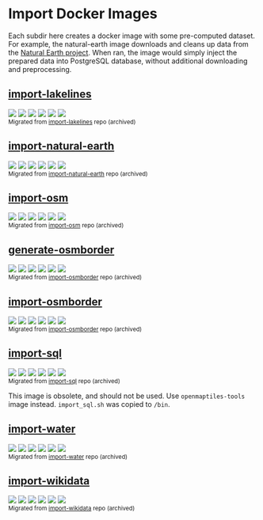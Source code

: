 # Import Docker Images
Each subdir here creates a docker image with some pre-computed dataset. For example, the natural-earth image downloads and cleans up data from the [Natural Earth project](https://www.naturalearthdata.com/). When ran, the image would simply inject the prepared data into PostgreSQL database, without additional downloading and preprocessing.

## [import-lakelines](import-lakelines)
[![](https://img.shields.io/docker/cloud/build/openmaptiles/import-lakelines?&logo=OpenStreetMap&label=build)](https://hub.docker.com/repository/docker/openmaptiles/import-lakelines)
[![](https://img.shields.io/docker/automated/openmaptiles/import-lakelines?label=build)](https://hub.docker.com/repository/docker/openmaptiles/import-lakelines)
[![](https://img.shields.io/microbadger/layers/openmaptiles/import-lakelines)](https://hub.docker.com/repository/docker/openmaptiles/import-lakelines)
[![](https://img.shields.io/microbadger/image-size/openmaptiles/import-lakelines?label=size)](https://hub.docker.com/repository/docker/openmaptiles/import-lakelines)
[![](https://img.shields.io/docker/pulls/openmaptiles/import-lakelines?label=downloads)](https://hub.docker.com/repository/docker/openmaptiles/import-lakelines)
[![](https://img.shields.io/docker/stars/openmaptiles/import-lakelines?label=stars)](https://hub.docker.com/repository/docker/openmaptiles/import-lakelines)
<br><small>Migrated from [import-lakelines](https://github.com/openmaptiles/import-lakelines) repo (archived)</small>

## [import-natural-earth](import-natural-earth)
[![](https://img.shields.io/docker/cloud/build/openmaptiles/import-natural-earth?&logo=OpenStreetMap&label=build)](https://hub.docker.com/repository/docker/openmaptiles/import-natural-earth)
[![](https://img.shields.io/docker/automated/openmaptiles/import-natural-earth?label=build)](https://hub.docker.com/repository/docker/openmaptiles/import-natural-earth)
[![](https://img.shields.io/microbadger/layers/openmaptiles/import-natural-earth)](https://hub.docker.com/repository/docker/openmaptiles/import-natural-earth)
[![](https://img.shields.io/microbadger/image-size/openmaptiles/import-natural-earth?label=size)](https://hub.docker.com/repository/docker/openmaptiles/import-natural-earth)
[![](https://img.shields.io/docker/pulls/openmaptiles/import-natural-earth?label=downloads)](https://hub.docker.com/repository/docker/openmaptiles/import-natural-earth)
[![](https://img.shields.io/docker/stars/openmaptiles/import-natural-earth?label=stars)](https://hub.docker.com/repository/docker/openmaptiles/import-natural-earth)
<br><small>Migrated from [import-natural-earth](https://github.com/openmaptiles/import-natural-earth) repo (archived)</small>

## [import-osm](import-osm)
[![](https://img.shields.io/docker/cloud/build/openmaptiles/import-osm?&logo=OpenStreetMap&label=build)](https://hub.docker.com/repository/docker/openmaptiles/import-osm)
[![](https://img.shields.io/docker/automated/openmaptiles/import-osm?label=build)](https://hub.docker.com/repository/docker/openmaptiles/import-osm)
[![](https://img.shields.io/microbadger/layers/openmaptiles/import-osm)](https://hub.docker.com/repository/docker/openmaptiles/import-osm)
[![](https://img.shields.io/microbadger/image-size/openmaptiles/import-osm?label=size)](https://hub.docker.com/repository/docker/openmaptiles/import-osm)
[![](https://img.shields.io/docker/pulls/openmaptiles/import-osm?label=downloads)](https://hub.docker.com/repository/docker/openmaptiles/import-osm)
[![](https://img.shields.io/docker/stars/openmaptiles/import-osm?label=stars)](https://hub.docker.com/repository/docker/openmaptiles/import-osm)
<br><small>Migrated from [import-osm](https://github.com/openmaptiles/import-osm) repo (archived)</small>

## [generate-osmborder](import-osmborder)
[![](https://img.shields.io/docker/cloud/build/openmaptiles/generate-osmborder?&logo=OpenStreetMap&label=build)](https://hub.docker.com/repository/docker/openmaptiles/import-osmborder)
[![](https://img.shields.io/docker/automated/openmaptiles/generate-osmborder?label=build)](https://hub.docker.com/repository/docker/openmaptiles/import-osmborder)
[![](https://img.shields.io/microbadger/layers/openmaptiles/generate-osmborder)](https://hub.docker.com/repository/docker/openmaptiles/import-osmborder)
[![](https://img.shields.io/microbadger/image-size/openmaptiles/generate-osmborder?label=size)](https://hub.docker.com/repository/docker/openmaptiles/import-osmborder)
[![](https://img.shields.io/docker/pulls/openmaptiles/generate-osmborder?label=downloads)](https://hub.docker.com/repository/docker/openmaptiles/import-osmborder)
[![](https://img.shields.io/docker/stars/openmaptiles/generate-osmborder?label=stars)](https://hub.docker.com/repository/docker/openmaptiles/import-osmborder)
<br><small>Migrated from [import-osmborder](https://github.com/openmaptiles/import-osmborder) repo (archived)</small>

## [import-osmborder](import-osmborder)
[![](https://img.shields.io/docker/cloud/build/openmaptiles/import-osmborder?&logo=OpenStreetMap&label=build)](https://hub.docker.com/repository/docker/openmaptiles/import-osmborder)
[![](https://img.shields.io/docker/automated/openmaptiles/import-osmborder?label=build)](https://hub.docker.com/repository/docker/openmaptiles/import-osmborder)
[![](https://img.shields.io/microbadger/layers/openmaptiles/import-osmborder)](https://hub.docker.com/repository/docker/openmaptiles/import-osmborder)
[![](https://img.shields.io/microbadger/image-size/openmaptiles/import-osmborder?label=size)](https://hub.docker.com/repository/docker/openmaptiles/import-osmborder)
[![](https://img.shields.io/docker/pulls/openmaptiles/import-osmborder?label=downloads)](https://hub.docker.com/repository/docker/openmaptiles/import-osmborder)
[![](https://img.shields.io/docker/stars/openmaptiles/import-osmborder?label=stars)](https://hub.docker.com/repository/docker/openmaptiles/import-osmborder)
<br><small>Migrated from [import-osmborder](https://github.com/openmaptiles/import-osmborder) repo (archived)</small>

## [import-sql](import-sql)
[![](https://img.shields.io/docker/cloud/build/openmaptiles/import-sql?&logo=OpenStreetMap&label=build)](https://hub.docker.com/repository/docker/openmaptiles/import-sql)
[![](https://img.shields.io/docker/automated/openmaptiles/import-sql?label=build)](https://hub.docker.com/repository/docker/openmaptiles/import-sql)
[![](https://img.shields.io/microbadger/layers/openmaptiles/import-sql)](https://hub.docker.com/repository/docker/openmaptiles/import-sql)
[![](https://img.shields.io/microbadger/image-size/openmaptiles/import-sql?label=size)](https://hub.docker.com/repository/docker/openmaptiles/import-sql)
[![](https://img.shields.io/docker/pulls/openmaptiles/import-sql?label=downloads)](https://hub.docker.com/repository/docker/openmaptiles/import-sql)
[![](https://img.shields.io/docker/stars/openmaptiles/import-sql?label=stars)](https://hub.docker.com/repository/docker/openmaptiles/import-sql)
<br><small>Migrated from [import-sql](https://github.com/openmaptiles/import-sql) repo (archived)</small>

This image is obsolete, and should not be used. Use `openmaptiles-tools` image instead. `import_sql.sh` was copied to `/bin`.

## [import-water](import-water)
[![](https://img.shields.io/docker/cloud/build/openmaptiles/import-water?&logo=OpenStreetMap&label=build)](https://hub.docker.com/repository/docker/openmaptiles/import-water)
[![](https://img.shields.io/docker/automated/openmaptiles/import-water?label=build)](https://hub.docker.com/repository/docker/openmaptiles/import-water)
[![](https://img.shields.io/microbadger/layers/openmaptiles/import-water)](https://hub.docker.com/repository/docker/openmaptiles/import-water)
[![](https://img.shields.io/microbadger/image-size/openmaptiles/import-water?label=size)](https://hub.docker.com/repository/docker/openmaptiles/import-water)
[![](https://img.shields.io/docker/pulls/openmaptiles/import-water?label=downloads)](https://hub.docker.com/repository/docker/openmaptiles/import-water)
[![](https://img.shields.io/docker/stars/openmaptiles/import-water?label=stars)](https://hub.docker.com/repository/docker/openmaptiles/import-water)
<br><small>Migrated from [import-water](https://github.com/openmaptiles/import-water) repo (archived)</small>

## [import-wikidata](import-wikidata)
[![](https://img.shields.io/docker/cloud/build/openmaptiles/import-wikidata?&logo=OpenStreetMap&label=build)](https://hub.docker.com/repository/docker/openmaptiles/import-wikidata)
[![](https://img.shields.io/docker/automated/openmaptiles/import-wikidata?label=build)](https://hub.docker.com/repository/docker/openmaptiles/import-wikidata)
[![](https://img.shields.io/microbadger/layers/openmaptiles/import-wikidata)](https://hub.docker.com/repository/docker/openmaptiles/import-wikidata)
[![](https://img.shields.io/microbadger/image-size/openmaptiles/import-wikidata?label=size)](https://hub.docker.com/repository/docker/openmaptiles/import-wikidata)
[![](https://img.shields.io/docker/pulls/openmaptiles/import-wikidata?label=downloads)](https://hub.docker.com/repository/docker/openmaptiles/import-wikidata)
[![](https://img.shields.io/docker/stars/openmaptiles/import-wikidata?label=stars)](https://hub.docker.com/repository/docker/openmaptiles/import-wikidata)
<br><small>Migrated from [import-wikidata](https://github.com/openmaptiles/import-wikidata) repo (archived)</small>
